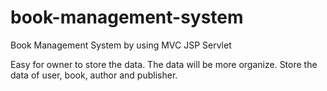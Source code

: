 # book-management-system
Book Management System by using MVC JSP Servlet

Easy for owner to store the data.
The data will be more organize.
Store the data of user, book, author and publisher.

